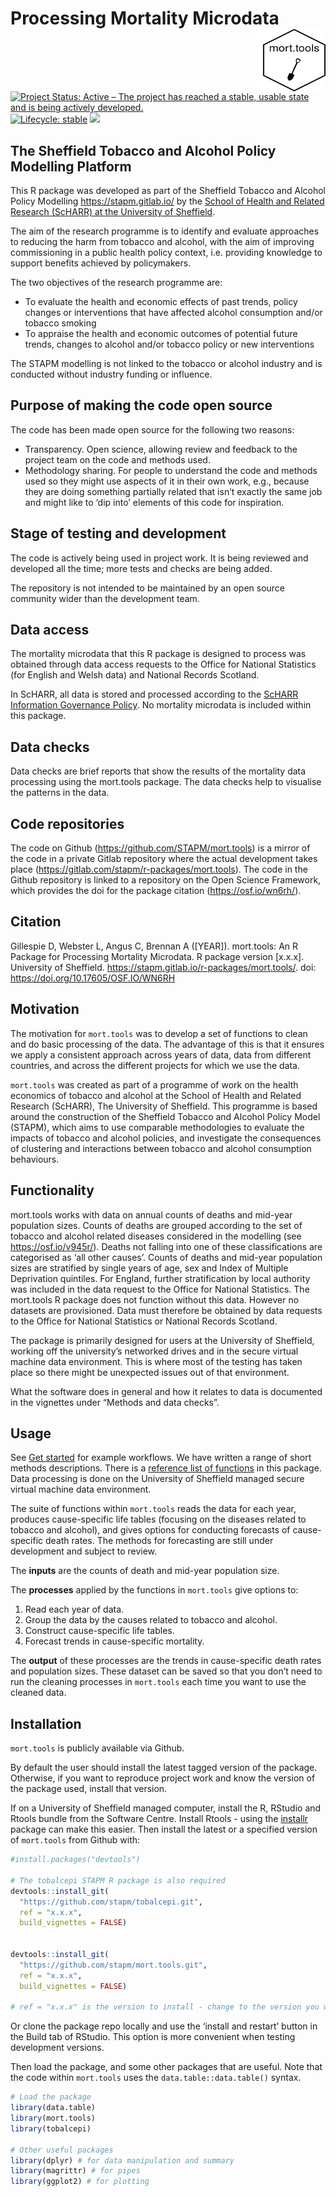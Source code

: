 
<!-- README.md is generated from README.Rmd. Please edit that file -->

# Processing Mortality Microdata<img src="logo.png" align="right" style="padding-left:10px;background-color:white;" width="100" height="100" />

<!-- badges: start -->

[![Project Status: Active – The project has reached a stable, usable
state and is being actively
developed.](https://www.repostatus.org/badges/latest/active.svg)](https://www.repostatus.org/#active)
[![Lifecycle:
stable](https://img.shields.io/badge/lifecycle-stable-brightgreen.svg)](https://www.tidyverse.org/lifecycle/#stable)
[![](https://img.shields.io/badge/doi-10.17605/OSF.IO/WN6RH-green.svg)](https://doi.org/10.17605/OSF.IO/WN6RH)

<!-- badges: end -->

## The Sheffield Tobacco and Alcohol Policy Modelling Platform

This R package was developed as part of the Sheffield Tobacco and
Alcohol Policy Modelling <https://stapm.gitlab.io/> by the [School of
Health and Related Research (ScHARR) at the University of
Sheffield](https://www.sheffield.ac.uk/scharr).

The aim of the research programme is to identify and evaluate approaches
to reducing the harm from tobacco and alcohol, with the aim of improving
commissioning in a public health policy context, i.e. providing
knowledge to support benefits achieved by policymakers.

The two objectives of the research programme are:

- To evaluate the health and economic effects of past trends, policy
  changes or interventions that have affected alcohol consumption and/or
  tobacco smoking
- To appraise the health and economic outcomes of potential future
  trends, changes to alcohol and/or tobacco policy or new interventions

The STAPM modelling is not linked to the tobacco or alcohol industry and
is conducted without industry funding or influence.

## Purpose of making the code open source

The code has been made open source for the following two reasons:

- Transparency. Open science, allowing review and feedback to the
  project team on the code and methods used.
- Methodology sharing. For people to understand the code and methods
  used so they might use aspects of it in their own work, e.g., because
  they are doing something partially related that isn’t exactly the same
  job and might like to ‘dip into’ elements of this code for
  inspiration.

## Stage of testing and development

The code is actively being used in project work. It is being reviewed
and developed all the time; more tests and checks are being added.

The repository is not intended to be maintained by an open source
community wider than the development team.

## Data access

The mortality microdata that this R package is designed to process was
obtained through data access requests to the Office for National
Statistics (for English and Welsh data) and National Records Scotland.

In ScHARR, all data is stored and processed according to the [ScHARR
Information Governance
Policy](https://www.sheffield.ac.uk/scharr/research/igov/policy00). No
mortality microdata is included within this package.

## Data checks

Data checks are brief reports that show the results of the mortality
data processing using the mort.tools package. The data checks help to
visualise the patterns in the data.

## Code repositories

The code on Github (<https://github.com/STAPM/mort.tools>) is a mirror
of the code in a private Gitlab repository where the actual development
takes place (<https://gitlab.com/stapm/r-packages/mort.tools>). The code
in the Github repository is linked to a repository on the Open Science
Framework, which provides the doi for the package citation
(<https://osf.io/wn6rh/>).

## Citation

Gillespie D, Webster L, Angus C, Brennan A (\[YEAR\]). mort.tools: An R
Package for Processing Mortality Microdata. R package version \[x.x.x\].
University of Sheffield.
<https://stapm.gitlab.io/r-packages/mort.tools/>. doi:
<https://doi.org/10.17605/OSF.IO/WN6RH>

## Motivation

The motivation for `mort.tools` was to develop a set of functions to
clean and do basic processing of the data. The advantage of this is that
it ensures we apply a consistent approach across years of data, data
from different countries, and across the different projects for which we
use the data.

`mort.tools` was created as part of a programme of work on the health
economics of tobacco and alcohol at the School of Health and Related
Research (ScHARR), The University of Sheffield. This programme is based
around the construction of the Sheffield Tobacco and Alcohol Policy
Model (STAPM), which aims to use comparable methodologies to evaluate
the impacts of tobacco and alcohol policies, and investigate the
consequences of clustering and interactions between tobacco and alcohol
consumption behaviours.

## Functionality

mort.tools works with data on annual counts of deaths and mid-year
population sizes. Counts of deaths are grouped according to the set of
tobacco and alcohol related diseases considered in the modelling (see
<https://osf.io/v945r/>). Deaths not falling into one of these
classifications are categorised as ‘all other causes’. Counts of deaths
and mid-year population sizes are stratified by single years of age, sex
and Index of Multiple Deprivation quintiles. For England, further
stratification by local authority was included in the data request to
the Office for National Statistics. The mort.tools R package does not
function without this data. However no datasets are provisioned. Data
must therefore be obtained by data requests to the Office for National
Statistics or National Records Scotland.

The package is primarily designed for users at the University of
Sheffield, working off the university’s networked drives and in the
secure virtual machine data environment. This is where most of the
testing has taken place so there might be unexpected issues out of that
environment.

What the software does in general and how it relates to data is
documented in the vignettes under “Methods and data checks”.

## Usage

See [Get started](mort-tools.html) for example workflows. We have
written a range of short methods descriptions. There is a [reference
list of
functions](https://stapm.gitlab.io/r-packages/mort.tools/reference/index.html)
in this package. Data processing is done on the University of Sheffield
managed secure virtual machine data environment.

The suite of functions within `mort.tools` reads the data for each year,
produces cause-specific life tables (focusing on the diseases related to
tobacco and alcohol), and gives options for conducting forecasts of
cause-specific death rates. The methods for forecasting are still under
development and subject to review.

The **inputs** are the counts of death and mid-year population size.

The **processes** applied by the functions in `mort.tools` give options
to:

1.  Read each year of data.  
2.  Group the data by the causes related to tobacco and alcohol.  
3.  Construct cause-specific life tables.  
4.  Forecast trends in cause-specific mortality.

The **output** of these processes are the trends in cause-specific death
rates and population sizes. These dataset can be saved so that you don’t
need to run the cleaning processes in `mort.tools` each time you want to
use the cleaned data.

## Installation

`mort.tools` is publicly available via Github.

By default the user should install the latest tagged version of the
package. Otherwise, if you want to reproduce project work and know the
version of the package used, install that version.

If on a University of Sheffield managed computer, install the R, RStudio
and Rtools bundle from the Software Centre. Install Rtools - using the
[installr](https://cran.r-project.org/web/packages/installr/index.html)
package can make this easier. Then install the latest or a specified
version of `mort.tools` from Github with:

``` r
#install.packages("devtools")

# The tobalcepi STAPM R package is also required
devtools::install_git(
  "https://github.com/stapm/tobalcepi.git", 
  ref = "x.x.x",
  build_vignettes = FALSE)


devtools::install_git(
  "https://github.com/stapm/mort.tools.git", 
  ref = "x.x.x",
  build_vignettes = FALSE)

# ref = "x.x.x" is the version to install - change to the version you want e.g. "1.2.3"
```

Or clone the package repo locally and use the ‘install and restart’
button in the Build tab of RStudio. This option is more convenient when
testing development versions.

Then load the package, and some other packages that are useful. Note
that the code within `mort.tools` uses the `data.table::data.table()`
syntax.

``` r
# Load the package
library(data.table)
library(mort.tools)
library(tobalcepi)

# Other useful packages
library(dplyr) # for data manipulation and summary
library(magrittr) # for pipes
library(ggplot2) # for plotting
```
